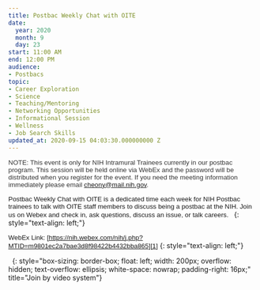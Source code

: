 ```yaml
---
title: Postbac Weekly Chat with OITE
date:
  year: 2020
  month: 9
  day: 23
start: 11:00 AM
end: 12:00 PM
audience:
- Postbacs
topic:
- Career Exploration
- Science
- Teaching/Mentoring
- Networking Opportunities
- Informational Session
- Wellness
- Job Search Skills
updated_at: 2020-09-15 04:03:30.000000000 Z
---
```

<span style="color: #333333; font-size: 10pt; font-style: normal;
font-variant-ligatures: normal; font-variant-caps: normal; font-weight:
400; letter-spacing: normal; text-align: start; text-indent: 0px;
text-transform: none; white-space: normal; word-spacing: 0px;
-webkit-text-stroke-width: 0px; background-color: #ffffff;
text-decoration-style: initial; text-decoration-color: initial; display:
inline !important; float: none; font-family: helvetica;">NOTE: This
event is only for NIH Intramural Trainees currently in our postbac
program. This session will be held online via WebEx and the password
will be distributed when you register for the event. If you need the
meeting information immediately please email cheony@mail.nih.gov.   
</span>

<span style="font-size: 10pt; font-family: helvetica;">Postbac Weekly
Chat with OITE is a dedicated time each week for NIH Postbac trainees to
talk with OITE staff members to discuss being a postbac at the NIH. Join
us on Webex and check in, ask questions, discuss an issue, or talk
careers.  </span>
{: style="text-align: left;"}

<span style="font-size: 10pt; font-family: helvetica;">WebEx Link:
[https://nih.webex.com/nih/j.php?MTID=m9801ec2a7bae3d8f98422b4432bba865][1]</span>
{: style="text-align: left;"}

 
{: style="box-sizing: border-box; float: left; width: 200px; overflow: hidden; text-overflow: ellipsis; white-space: nowrap; padding-right: 16px;" title="Join by video system"}



[1]: https://nih.webex.com/nih/j.php?MTID=m9801ec2a7bae3d8f98422b4432bba865
